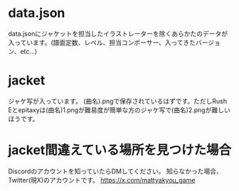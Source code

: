 # data.json
data.jsonにジャケットを担当したイラストレーターを除くあらかたのデータが入っています。(譜面定数、レベル、担当コンポーサー、入ってきたバージョン、etc...)
# jacket
ジャケ写が入っています。
(曲名).pngで保存されているはずです。ただしRush Eとepitaxyは(曲名)1.pngが難易度が簡単な方のジャケ写で(曲名)2.pngが難しいほうです。
# jacket間違えている場所を見つけた場合
Discordのアカウントを知っていたらDMしてください。
知らなかった場合、Twitter(現X)のアカウントです。
https://x.com/mattyakyou_game
